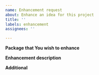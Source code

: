 ```yaml
---
name: Enhancement request
about: Enhance an idea for this project
title: ''
labels: enhancement
assignees: ''

---
```


**Package that You wish to enhance**

**Enhancement description**

**Additional**
